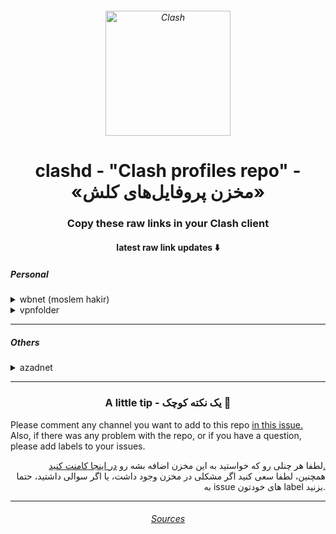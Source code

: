 <h6 align="center">
  <img src="https://github.com/Dreamacro/clash/raw/master/docs/logo.png" alt="Clash" width="200">
</h6>
<h1 align='center'>clashd - "Clash profiles repo" - «مخزن پروفایل‌های کلش»</h1>
<h3 align='center'>Copy these raw links in your Clash client</h3>
<h4 align='center'>latest raw link updates ⬇️</h4>

<h5 align='left'>Personal</h5>
<details>
<summary>wbnet (moslem hakir)</summary>
<h6>Latest <code>http://raw.githubusercontent.com/aiioats/clashd/main/wbnet/latest.yaml</code></h6><br>
1dec - http://raw.githubusercontent.com/aiioats/clashd/main/wbnet/1dec.yaml <br>
7dec - http://raw.githubusercontent.com/aiioats/clashd/main/wbnet/7dec.yaml <br>
11dec - http://raw.githubusercontent.com/aiioats/clashd/main/wbnet/11dec.yaml <br>
13dec - http://raw.githubusercontent.com/aiioats/clashd/main/wbnet/13dec.yaml <br>
16dec - http://raw.githubusercontent.com/aiioats/clashd/main/wbnet/16dec.yaml
</details>
<details>
<summary>vpnfolder</summary>
<h6>Latest <code>http://raw.githubusercontent.com/aiioats/clashd/main/vpnfolder/latest.yaml</code></h6><br>
16dec - http://raw.githubusercontent.com/aiioats/clashd/main/vpnfolder/16dec.yaml
</details>

---

<h5 align='left'>Others</h5>
<details>
<summary>azadnet</summary>
http://raw.githubusercontent.com/AzadNetCH/Clash/main/AzadNet.yml
<a href="https://github.com/AzadNetCH">AzadNetCH</a>
</details>

---
<h3 align="center">A little tip - یک نکته کوچک 🔔</h3>
<p>
Please comment any channel you want to add to this repo <a href="https://github.com/aiioats/clashd/issues/3">in this issue.</a> <br>
Also, if there was any problem with the repo, or if you have a question, please add labels to your issues.
</p>

<p align="right">
لطفا هر چنلی رو که خواستید به این مخزن اضافه بشه رو 
<a href="https://github.com/aiioats/clashd/issues/3">
در اینجا کامنت کنید.
</a> <br>
همچنین، لطفا سعی کنید اگر مشکلی در مخزن وجود داشت، یا اگر سوالی داشتید، حتما به issue های خودتون label بزنید.
</p>

---

<h6 align="center"><a href="./sources.md">Sources</a></h6>

